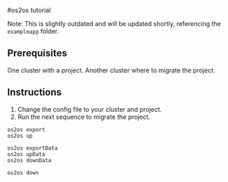 #os2os tutorial

Note: This is slightly outdated and will be updated shortly, referencing the `exampleapp` folder.

## Prerequisites

One cluster with a project.
Another cluster where to migrate the project.

## Instructions

1. Change the config file to your cluster and project.
2. Run the next sequence to migrate the project.

```
os2os export
os2os up

os2os exportData
os2os upData
os2os downData

os2os down
```
